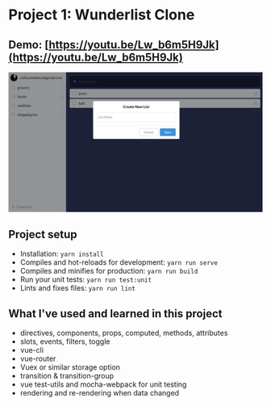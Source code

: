 # Project 1: Wunderlist Clone

## Demo: [https://youtu.be/Lw_b6m5H9Jk](https://youtu.be/Lw_b6m5H9Jk)

![screenshot](./src/assets/wunderlist-screenshot.png)

## Project setup

- Installation: `yarn install`
- Compiles and hot-reloads for development: `yarn run serve`
- Compiles and minifies for production: `yarn run build`
- Run your unit tests: `yarn run test:unit`
- Lints and fixes files: `yarn run lint`

## What I've used and learned in this project

- directives, components, props, computed, methods, attributes
- slots, events, filters, toggle
- vue-cli
- vue-router
- Vuex or similar storage option
- transition & transition-group
- vue test-utils and mocha-webpack for unit testing
- rendering and re-rendering when data changed
